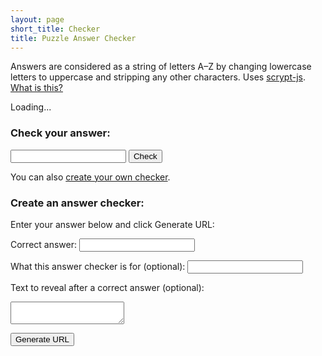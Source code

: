 ```yaml
---
layout: page
short_title: Checker
title: Puzzle Answer Checker
---
```

Answers are considered as a string of letters A–Z by changing lowercase letters to uppercase and stripping any other characters. Uses [scrypt-js](https://github.com/ricmoo/scrypt-js). [What is this?](/checker/about)

<p id="loading">Loading...</p>

<form id="check">
<h3 id="check-label">Check your answer:</h3>
<p><input type="text" id="check-input" name="check-input" /> <button type="submit" id="check-submit">Check</button></p>
<p id="check-out"></p>
<p id="check-solution"></p>

<p>You can also <a href="#">create your own checker</a>.</p>
</form>

<form id="gen">
<h3>Create an answer checker:</h3>
<p>Enter your answer below and click Generate URL:</p>
<p>Correct answer: <input type="text" id="gen-input" /></p>
<p>What this answer checker is for (optional): <input type="text" id="gen-label" /></p>
<label for="gen-solution">Text to reveal after a correct answer (optional):</label>
<p><textarea id="gen-solution"></textarea></p>
<button type="submit">Generate URL</button>
<p id="gen-outer"><span id="gen-out"></span><a id="gen-link"></a></p>
</form>

<script type="text/javascript" src="/js/scrypt.js"></script>

<script type="text/javascript">
const encoder = new TextEncoder();
const decoder = new TextDecoder();
function b64OfArray(arr) {
	const carr = [];
	arr.forEach((u8) => {
		carr.push(String.fromCharCode(u8));
	});
	return btoa(carr.join(""));
}
function unb64(s) {
	const bs = atob(s);
	const uarr = new Uint8Array(bs.length);
	for (let i = 0; i < bs.length; i++) {
		uarr[i] = bs.charCodeAt(i);
	}
	return uarr;
}

function canonicalize(rawGuess) {
	rawGuess = rawGuess.toUpperCase();
	let canon = "";
	for (var i = 0; i < rawGuess.length; i++) {
		if (/[A-Z]/.test(rawGuess[i])) {
			canon += rawGuess[i];
		}
	}
	return canon;
}

// These security parameters are weaker than what most settings would need, to
// keep things reasonably fast, since our pure JavaScript library is slower
// than other options, and URLs reasonably compact. A brute-forcer who ran
// scrypt elsewhere with these parameters could go much faster, but this
// setting really isn't high-stakes.

// Don't copy my parameters into "actual crypto code" (why would you do that.
// just. why)
function generateLocalSalt() {
	let saltArr = new Uint8Array(12);
	if (window.crypto && window.crypto.getRandomValues) {
		window.crypto.getRandomValues(saltArr);
	} else {
		// Not secure, but like I said, I think cryptographic guarantees just
		// aren't worth breaking over.
		for (let i = 0; i < saltArr.length; i++) {
			saltArr[i] = Math.floor(Math.random()*256);
		}
	}
	return b64OfArray(saltArr);
}

function generateHash(label, answer, solution, callback) {
	const version = '1';
	// The caller should canonicalize the answer!
	const salt = generateLocalSalt();

	let ciphertextPromise = null;
	if (solution === "") {
		ciphertextPromise = new Promise(resolve => resolve(null));
	} else {
		// "-encrypt" for domain separation
		const encryptionSalt = encoder.encode("checker.jeffturnham.dev/#" + version + '-encrypt#' + salt + '#' + label);
		let encodedSolution = encoder.encode(solution);
		// very lazy xor cipher
		ciphertextPromise = scrypt.scrypt(encoder.encode(answer), encryptionSalt, 4096, 8, 1, encodedSolution.length, function (progress) {
			callback({ 'progress': progress, 'encrypting': true });
		}).then(function (key) {
			for (let i = 0; i < encodedSolution.length; i++) {
				encodedSolution[i] ^= key[i];
			}
			return encodedSolution;
		});
	}
	ciphertextPromise.then(function (ciphertext) {
		const encodedCiphertext = ciphertext ? b64OfArray(ciphertext) : null;
		// Note: add the label even if it's empty. Also assume the label is ASCII
		// (by being v0 URI-encoded or v1 base64ed) already.
		const fullSalt = encoder.encode("checker.jeffturnham.dev/#" + version + '#' + salt + '#' + label
			+ (encodedCiphertext ? "#" + encodedCiphertext : ""));
		// N = 4096 = 2^12 = memory cost factor (a normal lower bound,
		// e.g. libsodium's crypto_pwhash_scryptsalsa208sha256_OPSLIMIT_MIN, is
		// 2^15; so you can see how skimpy on computation we are. It's because
		// we're using a pure-JavaScript implementation, which automatically makes
		// the constant factors huge.)
		// r = 8 = block size factor
		// p = 1 = parallelization parameter
		// dkLen = 24 = desired key length
		scrypt.scrypt(encoder.encode(answer), fullSalt, 4096, 8, 1, 24, function (progress) {
			callback({ 'progress': progress });
		}).then(function (key) {
			let ret = {
				'version': version,
				'salt': salt,
				'hash': b64OfArray(key),
			};
			if (encodedCiphertext) {
				ret.ciphertext = encodedCiphertext;
			}
			callback(ret);
		});
	});
}

function checkHash(version, label, salt, hash, answer, ciphertext, callback) {
	// Weirdly, the version doesn't yet affect this part of the code.
	if (version !== '0' && version !== '1') {
		callback({
			'error': 'Unsupported version: ' + version,
		});
	}
	// The caller should canonicalize the answer!
	// Note: add the label even if it's empty. Also assume the label is ASCII
	// (by being v0 URI-encoded or v1 base64ed) already.
	const fullSalt = encoder.encode("checker.jeffturnham.dev/#" + version + '#' + salt + '#' + label
		+ (ciphertext ? "#" + ciphertext : ""));
	scrypt.scrypt(encoder.encode(answer), fullSalt, 4096, 8, 1, 24, function (progress) {
		callback({ 'progress': progress });
	}).then(function (key) {
		if (b64OfArray(key) === hash) {
			if (ciphertext === "") {
				callback({ 'correct': true });
			} else {
				const encryptionSalt = encoder.encode("checker.jeffturnham.dev/#" + version + '-encrypt#' + salt + '#' + label);
				const encodedSolution = unb64(ciphertext);
				scrypt.scrypt(encoder.encode(answer), encryptionSalt, 4096, 8, 1, encodedSolution.length, function (progress) {
					callback({ 'correct': true, 'progress': progress });
				}).then(function (key) {
					for (let i = 0; i < encodedSolution.length; i++) {
						encodedSolution[i] ^= key[i];
					}
					callback({
						'correct': true,
						'solution': decoder.decode(encodedSolution),
					});
				});
			}
		} else {
			callback({ 'correct': false });
		}
	});
}

document.addEventListener('DOMContentLoaded', function() {
	const checkForm = document.getElementById('check');
	const checkInput = document.getElementById('check-input');
	const checkLabel = document.getElementById('check-label');
	const checkOut = document.getElementById('check-out');
	const checkSolution = document.getElementById('check-solution');

	const genForm = document.getElementById('gen');
	const genOuter = document.getElementById('gen-outer');
	const genOut = document.getElementById('gen-out');
	const genInput = document.getElementById('gen-input');
	const genSolution = document.getElementById('gen-solution');
	const genLink = document.getElementById('gen-link');

	// Always strings.
	let version = "";
	let salt = "";
	let hash = "";
	let label = "";
	let ciphertext = "";
	function updateFromHash() {
		const params = location.hash.substr(1).split('#');
		version = params[0] || "";
		salt = params[1] || "";
		hash = params[2] || "";
		label = params[3] || "";
		ciphertext = params[4] || "";
		if (version && salt && hash) {
			checkForm.style.display = "block";
			if (version === "0" && label) {
				checkLabel.textContent = "Check your answer for " + decodeURIComponent(label) + ":";
			} else if (version === "1" && label) {
				checkLabel.textContent = "Check your answer for " + decoder.decode(unb64(label)) + ":";
			} else {
				checkLabel.textContent = "Check your answer:";
			}
			genForm.style.display = "none";
			checkOut.style.display = 'none';
			checkSolution.style.display = 'none';
		} else {
			checkForm.style.display = "none";
			genForm.style.display = "block";
		}
	};

	checkForm.addEventListener('submit', function (event) {
		event.preventDefault();
		checkInput.select();
		const answer = canonicalize(checkInput.value);
		checkOut.style.display = 'block';
		checkOut.textContent = 'Checking...';
		checkOut.className = 'padded-callout';
		checkSolution.style.display = 'none';
		checkHash(version, label, salt, hash, answer, ciphertext, function (v) {
			if ('error' in v) {
				checkOut.className = 'padded-callout error';
				checkOut.textContent = 'Error: ' + v.error;
			} else if ('correct' in v) {
				checkOut.className = v.correct ? 'padded-callout success' : 'padded-callout error';
				checkOut.textContent = answer + ' is ' + (v.correct ? 'correct!' : 'incorrect.');
				if ('progress' in v) {
					checkOut.textContent += ' Decrypting (' + Math.floor(v.progress * 100) + '%)...';
				}
				if ('solution' in v) {
					checkSolution.style.display = 'block';
					checkSolution.className = 'padded-callout';
					checkSolution.textContent = v.solution;
				}
			} else if ('progress' in v) {
				checkOut.textContent = 'Checking (' + Math.floor(v.progress * 100) + '%)...';
			}
		});
	});

	updateFromHash();
	window.addEventListener('hashchange', updateFromHash);

	genForm.addEventListener('submit', function (event) {
		event.preventDefault();
		const answer = canonicalize(genInput.value);
		const solution = genSolution.value;
		genOuter.className = 'padded-callout';
		genOut.textContent = 'Generating...';
		genLink.textContent = '';
		genLink.href = '#';
		// this part is version 1 instead of version 0...
		const genLabel = b64OfArray(encoder.encode(document.getElementById('gen-label').value));
		generateHash(genLabel, answer, solution, function (v) {
			if ('error' in v) {
				genOuter.className = 'padded-callout error';
				genOut.textContent = 'Error: ' + v.error;
				genLink.textContent = '';
				genLink.href = '#';
			} else if ('version' in v && 'salt' in v && 'hash' in v) {
				genOuter.className = 'padded-callout success';
				genOut.textContent = 'Answer checker URL for ' + answer + ': ';
				let url = location.protocol + '//' + location.host + location.pathname + '#' + [v.version, v.salt, v.hash, genLabel].join('#');
				if ('ciphertext' in v) {
					url += '#' + v.ciphertext;
				}
				genLink.textContent = url;
				genLink.href = url;
			} else if ('progress' in v) {
				if (v.encrypting) {
					genOut.textContent = 'Encrypting (' + Math.floor(v.progress * 100) + '%)...';
				} else {
					genOut.textContent = 'Generating (' + Math.floor(v.progress * 100) + '%)...';
				}
				genLink.textContent = '';
				genLink.href = '#';
			}
		});
	});

	document.getElementById('loading').style.display = "none";
});
</script>
